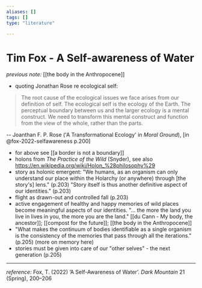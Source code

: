 ```yaml
---
aliases: []
tags: []
type: "literature"

---
```


# Tim Fox - A Self-awareness of Water

_previous note:_ [[the body in the Anthropocene]]

- quoting Jonathan Rose re ecological self:

> The root cause of the ecological issues we face arises from our definition of self. The ecological self is the ecology of the Earth. The perceptual boundary between us and the larger ecology is a mental construct. We need to transform this mental construct and function from the view of the whole, rather than the parts.

-- Joanthan F. P. Rose ('A Transformational Ecology' in _Moral Ground_), [in @fox-2022-selfawareness p.200]

- for above see [[a border is not a boundary]]
- holons from _The Practice of the Wild_ (Snyder), see also <https://en.wikipedia.org/wiki/Holon_%28philosophy%29>
- story as holonic emergent: "We humans, as an organism can only understand our place within the Holarchy (or anywhere) through [the story's] lens." (p.203) "Story itself is thus another definitive aspect of our identities." (p.203)
- flight as drawn-out and controlled fall (p.203)
- active engagement of healthy and happy memories of wild places become meaningful aspects of our identities. "... the more the land you live in lives in you, the more you are the land." [[du Cann - My body, the ancestor]]; [[compost for the future]]; [[the body in the Anthropocene]]
- "What makes the continuum of bodies identifiable as a single organism is the consistency of the memories that pass through all the iterations." (p.205) (more on memory here)
- stories must be given into care of our "other selves" - the next generation (p.205)


---
_reference:_ Fox, T. (2022) ‘A Self-Awareness of Water’. _Dark Mountain_ 21 (Spring), 200–206